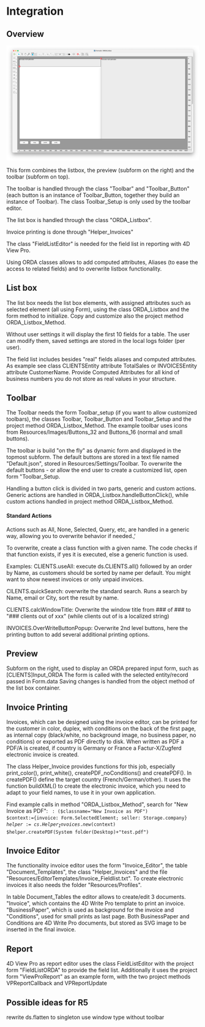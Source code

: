 # Integration

## Overview

<img src="ORDAListbox.png" alt="ORDAListbox" width="600"/>

This form combines the listbox, the preview (subform on the right) and the toolbar (subform on top).

The toolbar is handled through the class "Toolbar" and "Toolbar_Button" (each button is an instance of Toolbar_Button, together they build an instance of Toolbar).
The class Toolbar_Setup is only used by the toolbar editor.

The list box is handled through the class "ORDA_Listbox".

Invoice printing is done through "Helper_Invoices"

The class "FieldListEditor" is needed for the field list in reporting with 4D View Pro.

Using ORDA classes allows to add computed attributes, Aliases (to ease the access to related fields) and to overwrite listbox functionality.


## List box

The list box needs the list box elements, with assigned attributes such as selected element (all using Form), using the class ORDA_Listbox and the form method to initialize. Copy and customize also the project method ORDA_Listbox_Method.

Without user settings it will display the first 10 fields for a table.
The user can modify them, saved settings are stored in the local logs folder (per user).

The field list includes besides "real" fields aliases and computed attributes.
As example see class CLIENTSEntity attribute TotalSales or INVOICESEntity attribute CustomerName.
Provide Computed Attributes for all kind of business numbers you do not store as real values in your structure.

## Toolbar

The Toolbar needs the form Toolbar_setup (if you want to allow customized toolbars), the classes Toolbar, Toolbar_Button and Toolbar_Setup and the project method ORDA_Listbox_Method. The example toolbar uses icons from Resources/Images/Buttons_32 and Buttons_16 (normal and small buttons).

The toolbar is build "on the fly" as dynamic form and displayed in the topmost subform. 
The default buttons are stored in a text file named "Default.json", stored in Resources/Settings/Toolbar.
To overwrite the default buttons - or allow the end user to create a customized list, open form "Toolbar_Setup.

Handling a button click is divided in two parts, generic and custom actions.
Generic actions are handled in ORDA_Listbox.handleButtonClick(), while custom actions handled in project method ORDA_Listbox_Method.

#### Standard Actions
Actions such as All, None, Selected, Query, etc, are handled in a generic way, allowing you to overwrite behavior if needed.‚‘

To overwrite, create a class  function with a given name. The code checks if that function exists, if yes it is executed, else a generic function is used.

Examples:
CLIENTS.useAll: execute ds.CLIENTS.all() followed by an order by Name, as customers should be sorted by name per default. You might want to show newest invoices or only unpaid invoices.

CILENTS.quickSearch: overwrite the standard search. Runs a search by Name, email or City, sort the result by name.

CLIENTS.calcWindowTitle: Overwrite the window title from ### of ### to "### clients out of xxx" (while clients out of is a localized string)

INVOICES.OverWriteButtonPopup: Overwrite 2nd level buttons, here the printing button to add several additional printing options.

## Preview
Subform on the right, used to display an ORDA prepared input form, such as [CLIENTS]Input_ORDA
The form is called with the selected entity/record passed in Form.data
Saving changes is handled from the object method of the list box container.

## Invoice Printing

Invoices, which can be designed using the invoice editor, can be printed for the customer in color, duplex, with conditions on the back of the first page, as internal copy (black/white, no background image, no business paper, no conditions) or exported as PDF directly to disk. When written as PDF a PDF/A is created, if country is Germany or France a Factur-X/Zugferd electronic invoice is created.

The class Helper_Invoice provides functions for this job, especially print_color(), print_white(), createPDF_noConditions() and createPDF().
In createPDF() define the target country (French/German/other).
It uses the function buildXML() to create the electronic invoice, which you need to adapt to your field names, to use it in your own application.

Find example calls in method "ORDA_Listbox_Method", search for "New Invoice as PDF":
<code>
			: ($classname="New Invoice as PDF")
				$context:={invoice: Form.SelectedElement; seller: Storage.company}
				$helper:=cs.Helper_Invoices.new($context)
				$helper.createPDF(System folder(Desktop)+"test.pdf")
</code>

## Invoice Editor
The functionality invoice editor uses the form "Invoice_Editor", the table "Document_Templates", the class "Helper_Invoices" and the file "Resources/EditorTemplates/Invoice_Fieldlist.txt". To create electronic invoices it also needs the folder "Resources/Profiles".

In table Document_Tables the editor allows to create/edit 3 documents. "Invoice", which contains the 4D Write Pro template to print an invoice. "BusinessPaper", which is used as background for the invoice and "Conditions", used for small prints as last page. Both BusinessPaper and Conditions are 4D Write Pro documents, but stored as SVG image to be inserted in the final invoice.



## Report

4D View Pro as report editor uses the class FieldListEditor with the project form "FieldListORDA" to provide the field list.
Additionally it uses the project form "ViewProReport" as an example form, with the two project methods VPReportCallback and VPReportUpdate

## Possible ideas for R5
rewrite ds.flatten to singleton 
use window type without toolbar
